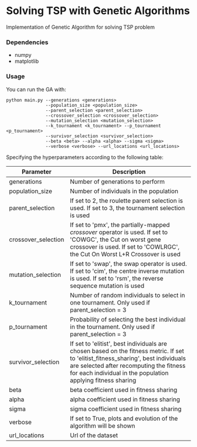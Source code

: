 # Solving TSP with Genetic Algorithms
 Implementation of Genetic Algorithm for solving TSP problem



### Dependencies

- numpy
- matplotlib



### Usage

You can run the GA with:

```
python main.py --generations <generations> 
			   --population_size <population_size>
			   --parent_selection <parent_selection> 
			   --crossover_selection <crossover_selection>
    		   --mutation_selection <mutation_selection>
        	   --k_tournament <k_tournament> --p_tournament <p_tournament>
               --survivor_selection <survivor_selection>
               --beta <beta> --alpha <alpha> --sigma <sigma>
               --verbose <verbose> --url_locations <url_locations>
```

Specifying the hyperparameters  according to the following table:

| Parameter           | Description                                                  |
| ------------------- | ------------------------------------------------------------ |
| generations         | Number of generations to perform                             |
| population_size     | Number of individuals in the population                      |
| parent_selection    | If set to 2, the roulette parent selection is used. If set to 3, the tournament selection is used |
| crossover_selection | If set to 'pmx', the partially-mapped *crossover* operator is used. If set to 'COWGC', the Cut on worst gene crossover is used. If set to 'COWLRGC', the Cut On Worst L+R Crossover is used |
| mutation_selection  | If set to 'swap', the swap operator is used. If set to 'cim', the centre inverse mutation is used. If set to 'rsm', the reverse sequence mutation is used |
| k_tournament        | Number of random individuals to select in one tournament. Only used if parent_selection = 3 |
| p_tournament        | Probability of selecting the best individual in the tournament. Only used if parent_selection = 3 |
| survivor_selection  | If set to 'elitist', best individuals are chosen based on the fitness metric. If set to 'elitist_fitness_sharing', best individuals are selected after recomputing the fitness for each individual in the population applying fitness sharing |
| beta                | beta coefficient used in fitness sharing                     |
| alpha               | alpha coefficient used in fitness sharing                    |
| sigma               | sigma coefficient used in fitness sharing                    |
| verbose             | If set to True, plots and evolution of the algorithm will be shown |
| url_locations       | Url of the dataset                                           |

